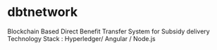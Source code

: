 # dbtnetwork

Blockchain Based Direct Benefit Transfer System for Subsidy delivery  
Technology Stack : Hyperledger/ Angular / Node.js
